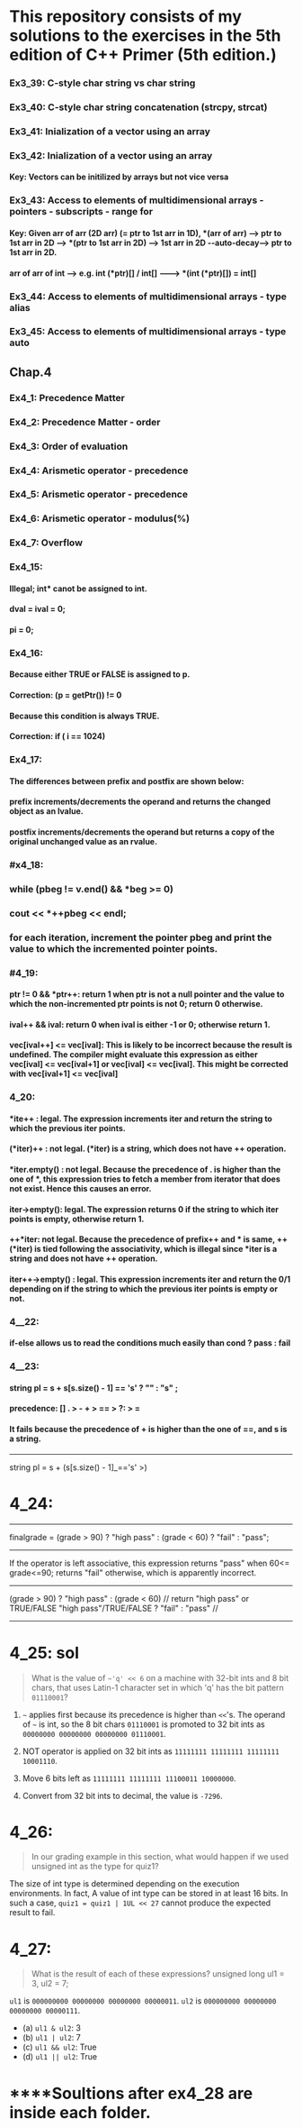 # This repository consists of my solutions to the exercises in the 5th edition of C++ Primer (5th edition.)

### Ex3_39: C-style char string vs char string
### Ex3_40: C-style char string concatenation (strcpy, strcat)
### Ex3_41: Inialization of a vector using an array
### Ex3_42: Inialization of a vector using an array
#### Key: Vectors can be initilized by arrays but not vice versa
### Ex3_43: Access to elements of multidimensional arrays - pointers - subscripts - range for
#### Key: Given arr of arr (2D arr) (= ptr to 1st arr in 1D), *(arr of arr) --> ptr to 1st arr in 2D --> *(ptr to 1st arr in 2D) --> 1st arr in 2D --auto-decay--> ptr to 1st arr in 2D.
#### arr of arr of int --> e.g. int (*ptr)[] / int[] ---> *(int (*ptr)[]) = int[] 
### Ex3_44: Access to elements of multidimensional arrays - type alias
### Ex3_45: Access to elements of multidimensional arrays - type auto
## Chap.4
### Ex4_1: Precedence Matter
### Ex4_2: Precedence Matter - order
### Ex4_3: Order of evaluation
### Ex4_4: Arismetic operator - precedence
### Ex4_5: Arismetic operator - precedence
### Ex4_6: Arismetic operator - modulus(%)
### Ex4_7: Overflow

### Ex4_15:
#### Illegal; int* canot be assigned to int.
#### dval = ival = 0;
#### pi = 0;

### Ex4_16:
#### Because either TRUE or FALSE is assigned to p.
#### Correction: (p = getPtr()) != 0 
#### Because this condition is always TRUE.
#### Correction: if ( i == 1024)

### Ex4_17:

#### The differences  between prefix and postfix are shown below:
#### prefix increments/decrements the operand and returns the changed object as an lvalue.
#### postfix increments/decrements the operand but returns a copy of the original unchanged value as an rvalue.

### #x4_18:
### while (pbeg != v.end() && *beg >= 0)
###     cout << *++pbeg << endl;
### for each iteration, increment the pointer pbeg and print the value to which the incremented pointer points.

### #4_19:
#### ptr != 0 && *ptr++: return 1 when ptr is not a null pointer and the value to which the non-incremented ptr points is not 0; return 0 otherwise.
#### ival++ && ival: return 0 when ival is either -1 or 0; otherwise return 1. 
#### vec[ival++] <= vec[ival]: This is likely to be incorrect because the result is undefined. The compiler might evaluate this expression as either vec[ival] <= vec[ival+1] or vec[ival] <= vec[ival]. This might be corrected with vec[ival+1] <= vec[ival]

### 4_20:
#### *ite++ : legal. The expression increments iter and return the string to which the previous iter points.
#### (*iter)++ : not legal. (*iter) is a string, which does not have ++ operation.
#### *iter.empty() : not legal. Because the precedence of . is higher than the one of *, this expression tries to fetch a member from iterator that does not exist. Hence this causes an error.
#### iter->empty(): legal. The expression returns 0 if the string to which iter points is empty, otherwise return 1.
#### ++*iter: not legal. Because the precedence of prefix++ and * is same, ++(*iter) is tied following the associativity, which is illegal since *iter is a string and does not have ++ operation.
#### iter++->empty() : legal. This expression increments iter and return the 0/1 depending on if the string to which the previous iter points is empty or not.
### 4__22:
#### if-else allows us to read the conditions much easily than cond ? pass : fail

### 4__23:
#### string pl = s + s[s.size() - 1] == 's' ? "" : "s" ;
#### precedence: []  . > - +  > ==  > ?: > =
#### It fails because the precedence of + is higher than the one of ==, and s is a string.
---
string pl = s + (s[s.size() - 1]_=='s'    >)


# 4_24:
---

finalgrade = (grade > 90) ? "high pass" : (grade < 60) ? "fail" : "pass";

---

If the operator is left associative, this expression returns "pass" when 60<= grade<=90; returns "fail" otherwise, which is apparently incorrect.

---

(grade > 90) ? "high pass" : (grade < 60) // return "high pass" or TRUE/FALSE
"high pass"/TRUE/FALSE ? "fail" : "pass" //

---

# 4_25: sol

> What is the value of `~'q' << 6` on a machine with 32-bit
ints and 8 bit chars, that uses Latin-1 character set in which 'q' has the
bit pattern `01110001`?

1. `~` applies first because its precedence is higher than `<<`'s. The operand of `~` is int, so the 8 bit chars `01110001` is promoted to 32 bit ints as `00000000 00000000 00000000 01110001`.

2. NOT operator is applied on 32 bit ints as `11111111 11111111 11111111 10001110`.

3. Move 6 bits left as `11111111 11111111 11100011 10000000`.

4. Convert from 32 bit ints to decimal, the value is `-7296`.

# 4_26:

> In our grading example in this section, what would happen if we used unsigned int as the type for quiz1?

The size of int type is determined depending on the execution environments. In fact, A value of int type can be stored in at least 16 bits. In such a case, `quiz1 = quiz1 | 1UL << 27` cannot produce the expected result to fail.

# 4_27:
> What is the result of each of these expressions?
unsigned long ul1 = 3, ul2 = 7;

`ul1` is `000000000 00000000 00000000 00000011`.
`ul2` is `000000000 00000000 00000000 00000111`.

- (a) `ul1 & ul2`: 3
- (b) `ul1 | ul2`: 7
- (c) `ul1 && ul2`: True
- (d) `ul1 || ul2`: True

# ****Soultions after ex4_28 are inside each folder.
